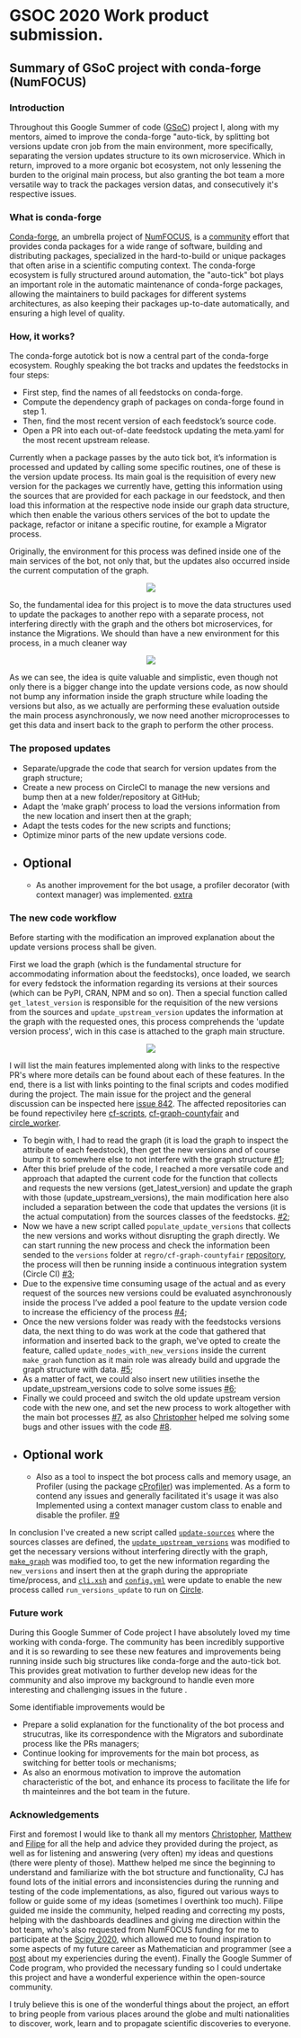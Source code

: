 # GSOC 2020 Work product submission.

## Summary of GSoC project with conda-forge (NumFOCUS)

### Introduction
  Throughout this Google Summer of code ([GSoC](https://summerofcode.withgoogle.com/)) project I, along with my mentors, aimed to improve the conda-forge "auto-tick, by splitting  bot versions update cron job from the main environment, more specifically, separating the version updates structure to its own microservice. Which in return, improved to a more organic bot ecosystem, not only lessening the burden to the original main process, but also granting the bot team a more versatile way to track the packages version datas, and consecutively it's respective issues.

### What is conda-forge
  [Conda-forge](https://numfocus.org/project/conda-forge), an umbrella project of [NumFOCUS](https://numfocus.org/), is a [community](https://gitter.im/conda-forge/conda-forge.github.io) effort that provides conda packages for a wide range of software, building and distributing packages, specialized in the hard-to-build or unique packages that often arise in a scientific computing context. The conda-forge ecosystem is fully structured around automation, the "auto-tick" bot plays an important role in the automatic maintenance of conda-forge packages, allowing the maintainers to build packages for different systems architectures, as also keeping their packages up-to-date automatically, and ensuring a high level of quality.

### How, it works?
The conda-forge autotick bot is now a central part of the conda-forge ecosystem. Roughly speaking the bot tracks and updates the feedstocks in four steps:
   - First step, find the names of all feedstocks on conda-forge.
   - Compute the dependency graph of packages on conda-forge found in step 1.
   - Then, find the most recent version of each feedstock’s source code.
   - Open a PR into each out-of-date feedstock updating the meta.yaml for the most recent upstream release.
   
  Currently when a package passes by the auto tick bot, it’s information is processed and updated by calling some specific routines, one of these is the version update process. Its main goal is the requisition of every new version for the packages we currently have, getting this information using the sources that are provided for each package in our feedstock, and then load this information at the respective node inside our graph data structure, which then enable the various others services of the bot to update the package, refactor or initane a specific routine, for example a Migrator process.
	
  Originally, the environment for this process was defined inside one of the main services of the bot, not only that, but the updates also occurred inside the current computation of the graph. 

<p align="center">
  <img src="https://github.com/viniciusdc/viniciusdc.github.io/blob/viniciusdc-patch-3/img/old_eco.png" />
</p>
 
So, the fundamental idea for this project  is to move the data structures used to update the packages to another repo with a separate process, not interfering directly with the graph and the others bot microservices, for instance the Migrations. We should than have a new environment for this process, in a much cleaner way

<p align="center">
  <img src="https://github.com/viniciusdc/viniciusdc.github.io/blob/viniciusdc-patch-3/img/new_eco.png" />
</p>

As we can see, the idea is quite valuable and simplistic, even though not only there is a bigger change into the update versions code, as now should not bump any information inside the graph structure while loading the versions but also, as we actually are performing these evaluation outside the main process asynchronously, we now need another microprocesses to get this data and insert back to the graph to perform the other process.


### The proposed updates
  - Separate/upgrade the code that search for version updates from the graph structure;
  - Create a new process on CircleCI to manage the new versions and bump then at a new folder/repository at GitHub;
  - Adapt the ‘make graph’ process to load the versions information from the new location and insert then at the graph;
  - Adapt the tests codes for the new scripts and functions;
  - Optimize minor parts of the new update versions code.
  * ## Optional
  	- As another improvement for the bot usage, a profiler decorator (with context manager) was implemented. [extra](https://github.com/regro/cf-scripts/pull/1131#pullrequestreview-474906393)

### The new code workflow
   Before starting with the modification an improved explanation about the update versions process shall be given. 
   
   First we load the graph (which is the fundamental structure for accommodating information about the feedstocks), once loaded, we search for every fedstock the information regarding its versions at their sources (which can be PyPI, CRAN, NPM and so on). Then a special function called `get_latest_version` is responsible for the requisition of the new versions from the sources and `update_upstream_version` updates the information at the graph with the requested ones, this process comprehends the 'update version process', wich in this case is attached to the graph main structure.

<p align="center">
  <img src="https://github.com/viniciusdc/viniciusdc.github.io/blob/viniciusdc-patch-2/img/update_version_process.png" />
</p>

I will list the main features implemented along with links to the respective PR's where more details can be found about each of these features. In the end, there is a list with links pointing to the final scripts and codes modified during the project. 
The main issue for the project and the general discussion can be inspected here [issue 842](https://github.com/regro/cf-scripts/issues/842). The affected repositories can be found repectiviley here [cf-scripts](https://github.com/regro/cf-scripts), [cf-graph-countyfair](https://github.com/regro/cf-graph-countyfair) and [circle_worker](https://github.com/regro/circle_worker). 

   - To begin with, I had to read the graph (it is load the graph to inspect the attribute of each feedstock), then get the new versions and of course bump it to somewhere else to not interfere with the graph structure [#1](https://github.com/viniciusdc/viniciusdc.github.io/issues/1);
   - After this brief prelude of the code, I reached a more versatile code and approach that adapted the current code for the function that collects and requests the new versions (get_latest_version) and update the graph with those (update_upstream_versions), the main modification here also included a separation between the code that updates the versions (it is the actual computation) from the sources classes of the feedstocks. [#2](https://github.com/regro/cf-scripts/pull/1027);
   - Now we have a new script called `populate_update_versions` that collects the new versions and works without disrupting the graph directly. We can start running the new process and check the information been sended to the `versions` folder at `regro/cf-graph-countyfair` [repository](https://github.com/regro/cf-graph-countyfair/), the process will then be running inside a continuous integration system (Circle CI) [#3](https://github.com/regro/circle_worker/pull/61);
   - Due to the expensive time consuming usage of the actual and as every request of the sources new versions could be evaluated asynchronously inside the process I’ve added a pool feature to the update version code to increase the efficiency of the process [#4](https://github.com/regro/cf-scripts/pull/1049);
   - Once the new versions folder was ready with the feedstocks versions data, the next thing to do was work at the code that gathered that information and inserted back to the graph, we've opted to create the feature, called `update_nodes_with_new_versions` inside the current `make_graoh` function as it main role was already build and upgrade the graph structure with data. [#5](https://github.com/regro/cf-scripts/pull/1050);
   - As a matter of fact, we could also insert new utilities insethe the update_upstream_versions code to solve some issues [#6](https://github.com/regro/cf-scripts/pull/1073);
   - Finally we could proceed and switch the old update upstream version code with the new one, and set the new process to work altogether with the main bot processes [#7](https://github.com/regro/cf-scripts/pull/1075), as also [Christopher](https://github.com/CJ-Wright) helped me solving some bugs and other issues with the code [#8](https://github.com/regro/cf-scripts/pull/1099).
   * ## Optional work
     - Also as a tool to inspect the bot process calls and memory usage, an Profiler (using the package [cProfiler](https://docs.python.org/3/library/profile.html)) was implemented. As a form to contend any issues and generally facilitated it's usage it was also Implemented using a context manager custom class to enable and disable the profiler. [#9](https://github.com/regro/cf-scripts/pull/1131)

   In conclusion I've created a new script called [`update-sources`](https://github.com/regro/cf-scripts/blob/master/conda_forge_tick/update_sources.py) where the sources classes are defined, the [`update_upstream_versions`](https://github.com/regro/cf-scripts/blob/master/conda_forge_tick/update_upstream_versions.py) was modified to get the necessary versions without interfering directly with the graph, [`make_graph`](https://github.com/regro/cf-scripts/blob/7a6ced3b7de53a97cfb07a730c61ad0e9d66e2cf/conda_forge_tick/make_graph.py#L229) was modified too, to get the new information regarding the `new_versions` and insert then at the graph during the appropriate time/process, and [`cli.xsh`](https://github.com/regro/cf-scripts/blob/7a6ced3b7de53a97cfb07a730c61ad0e9d66e2cf/conda_forge_tick/cli.xsh#L31) and [`config.yml`](https://github.com/regro/circle_worker/blob/fcc5e072b7470d662ea42403a5d8008d59561a27/.circleci/config.yml#L203) were update to enable the new process called `run_versions_update` to run on [Circle](https://app.circleci.com/pipelines/github/regro/circle_worker/24039/workflows/8f4ade61-eaa5-48b4-bf3b-33f741cbd0f1/jobs/43558).   
### Future work

During this Google Summer of Code project I have absolutely loved my time working with conda-forge. The community has been incredibly supportive and it is so rewarding to see these new features and improvements being running inside such big structures like conda-forge and the auto-tick bot. This provides great motivation to further develop new ideas for the community and also improve my background to handle even more interesting and challenging issues in the future .

Some identifiable improvements would be

   - Prepare a solid explanation for the functionality of the bot process and strucutras, like its correspondence with the Migrators and subordinate process like the PRs  managers;
   - Continue looking for improvements for the main bot process, as switching for better tools or mechanisms;
   - As also an enormous motivation to improve the automation characteristic of the bot, and enhance its process to facilitate the life for th mainteinres and the bot team in the future.

### Acknowledgements

First and foremost I would like to thank all my mentors [Christopher](https://github.com/CJ-Wright), [Matthew](https://github.com/beckermr) and [Filipe](https://github.com/ocefpaf) for all the help and advice they provided during the project, as well as for listening and answering (very often) my ideas and questions (there were plenty of those). Matthew helped me since the beginning to understand and familiarize with the bot structure and functionality, CJ has found lots of the initial errors and inconsistencies during the running and testing of the code implementations, as also, figured out various ways to follow or guide some of my ideas (sometimes I overthink too much). Filipe guided me inside the community, helped reading and correcting my posts, helping with the dashboards deadlines and giving me direction within the bot team, who's also requested from NumFOCUS funding for me to participate at the [Scipy 2020](https://www.scipy2020.scipy.org/), which allowed me to found inspiration to some aspects of my future career as Mathematician and programmer (see a [post](https://viniciusdc.github.io/events/2020/07/20/Scipy-2020.html) about my experiencies during the event). Finally the Google Summer of Code program, who provided the necessary funding so I could undertake this project  and have a wonderful experience within the open-source community.

 I truly believe this is one of the wonderful things about the project, an effort to bring people from various places around the globe and multi nationalities to discover, work, learn and to propagate scientific discoveries to everyone.
